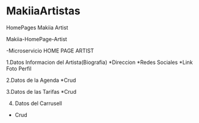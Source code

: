 # MakiiaArtistas
HomePages Makiia Artist

Makiia-HomePage-Artist

-Microservicio  HOME PAGE ARTIST
  
  1.Datos Informacion del Artista(Biografia)
    *Direccion
    *Redes Sociales
    *Link Foto Perfil
  
  2.Datos de la Agenda
    *Crud
  
  3.Datos de las Tarifas
    *Crud
   
  4. Datos del Carrusell
   * Crud
